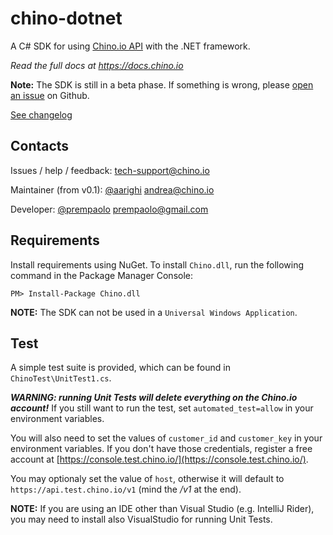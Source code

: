 # chino-dotnet

A C# SDK for using [Chino.io API](https://chino.io) with the .NET framework.

*Read the full docs at https://docs.chino.io*

**Note:** The SDK is still in a beta phase. If something is wrong, please 
[open an issue](https://github.com/chinoio/chino-dotnet/issues/new) on Github.

[See changelog](./CHANGELOG.md)

## Contacts

Issues / help / feedback: <tech-support@chino.io>

Maintainer (from v0.1): [@aarighi](https://github.com/aarighi) <andrea@chino.io>

Developer: [@prempaolo](https://github.com/prempaolo) <prempaolo@gmail.com>

## Requirements

Install requirements using NuGet. To install `Chino.dll`, run the following command in the Package Manager Console:

```PM> Install-Package Chino.dll```

**NOTE:** The SDK can not be used in a `Universal Windows Application`.

## Test
A simple test suite is provided, which can be found in `ChinoTest\UnitTest1.cs`.

***WARNING: running Unit Tests will delete everything on the Chino.io account!*** 
If you still want to run the test, set `automated_test=allow` in your environment variables.

You will also need to set the values of `customer_id` and `customer_key` in your environment variables.
If you don't have those credentials, register a free account at 
[https://console.test.chino.io/](https://console.test.chino.io/).

You may optionaly set the value of `host`, otherwise it will default to `https://api.test.chino.io/v1` 
(mind the */v1* at the end).

**NOTE:** If you are using an IDE other than Visual Studio (e.g. IntelliJ Rider),
you may need to install also VisualStudio for running Unit Tests.